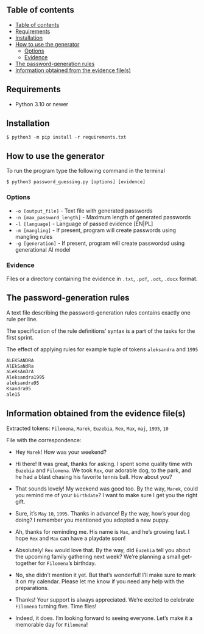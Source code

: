 ## Table of contents

- [Table of contents](#table-of-contents)
- [Requirements](#requirements)
- [Installation](#installation)
- [How to use the generator](#how-to-use-the-generator)
  - [Options](#options)
  - [Evidence](#evidence)
- [The password-generation rules](#the-password-generation-rules)
- [Information obtained from the evidence file(s)](#information-obtained-from-the-evidence-files)

## Requirements
- Python 3.10 or newer

## Installation
`$ python3 -m pip install -r requirements.txt`

## How to use the generator

To run the program type the following command in the terminal

`$ python3 password_guessing.py [options] [evidence]`

### Options

* `-o [output_file]` - Text file with generated passwords 
* `-n [max_password_length]` - Maximum length of generated passwords
* `-l [language]` - Language of passed evidence [EN|PL]
* `-m [mangling]` - If present, program will create passwords using mangling rules
* `-g [generation]` - If present, program will create passwordsd using generational AI model

### Evidence

Files or a directory containing the evidence in `.txt`, `.pdf`, `.odt`, `.docx` format.

## The password-generation rules

A text file describing the password-generation rules contains exactly one rule per line. 

The specification of the rule definitions’ syntax is a part of the tasks for the first sprint. 

The effect of applying rules for example tuple of tokens `aleksandra` and `1995`

```bash
ALEKSANDRA
AlEkSaNdRa
aLeKsAnDrA
Aleksandra1995
aleksandra95
Ksandra95
ale15
```

## Information obtained from the evidence file(s)

Extracted tokens: `Filomena`, `Marek`, `Euzebia`, `Rex`, `Max`, `maj`, `1995`, `10`

File with the correspondence:

* Hey `Marek`! How was your weekend?

* Hi there! It was great, thanks for asking. I spent some quality time with `Euzebia` and `Filomena`. We took `Rex`, our adorable dog, to the park, and he had a blast chasing his favorite tennis ball. How about you?

* That sounds lovely! My weekend was good too. By the way, `Marek`, could you remind me of your `birthdate`? I want to make sure I get you the right gift.

* Sure, it’s `May` `10`, `1995`. Thanks in advance! By the way, how’s your dog doing? I remember you mentioned you adopted a new puppy.

* Ah, thanks for reminding me. His name is `Max`, and he’s growing fast. I hope `Rex` and `Max` can have a playdate soon!

* Absolutely! `Rex` would love that. By the way, did `Euzebia` tell you about the upcoming family gathering next week? We’re planning a small get-together for `Filomena`’s birthday.

* No, she didn’t mention it yet. But that’s wonderful! I’ll make sure to mark it on my calendar. Please let me know if you need any help with the preparations.

* Thanks! Your support is always appreciated. We’re excited to celebrate `Filomena` turning five. Time flies!

* Indeed, it does. I’m looking forward to seeing everyone. Let’s make it a memorable day for `Filomena`!
